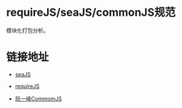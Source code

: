 # requireJS/seaJS/commonJS规范
模块化打包分析。

# 链接地址

- [seaJS](http://seajs.org/docs/)

- [requireJS](http://www.requirejs.cn/)

- [阮一峰CommomJS](http://www.ruanyifeng.com/blog/2015/05/commonjs-in-browser.html)
